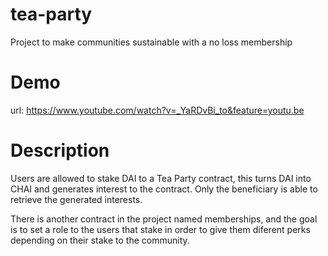 # tea-party
Project to make communities sustainable with a no loss membership

# Demo

url: https://www.youtube.com/watch?v=_YaRDvBi_to&feature=youtu.be

# Description

Users are allowed to stake DAI to a Tea Party contract, this turns DAI into CHAI and generates interest to the contract. Only the beneficiary is able to retrieve the generated interests.

There is another contract in the project named memberships, and the goal is to set a role to the users that stake in order to give them diferent perks depending on their stake to the community.
